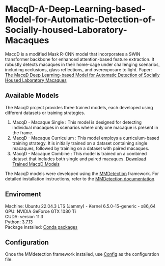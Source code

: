# MacqD-A-Deep-Learning-based-Model-for-Automatic-Detection-of-Socially-housed-Laboratory-Macaques
MacqD is a modified Mask R-CNN model that incorporates a SWIN transformer backbone for enhanced attention-based feature extraction. It robustly detects macaques in their home-cage under challenging scenarios, including occlusions, glass reflections, and overexposure to light. Paper: [The MacqD Deep Learning-based Model for Automatic Detection of Socially Housed Laboratory Macaques](https://www.biorxiv.org/content/10.1101/2024.12.23.629644v3)

## Available Models
The MacqD project provides three trained models, each developed using different datasets or training strategies.
1. MacqD - Macaque Single : This model is designed for detecting individual macaques in scenarios where only one macaque is present in the frame.
2. MacqD - Macaque Curriculum : This model employs a curriculum-based training strategy. It is initially trained on a dataset containing single macaques, followed by training on a dataset with paired macaques.
3. MacqD - Macaque Combine : This model is trained on a combined dataset that includes both single and paired macaques.
[Download Trained MacqD Models](https://www.dropbox.com/scl/fo/8pcy7ey26ocynd4isxyhd/ALRQm1qGBRh-TMW0ouxo5GY?rlkey=lxwqoso39tcpsdz91n41cjbqy&st=qq8u8vc9&dl=0)

The MacqD models were developed using the [MMDetection](https://github.com/open-mmlab/mmdetection.git) framework. For detailed installation instructions, refer to the [MMDetection documentation](https://mmdetection.readthedocs.io/en/latest/get_started.html).

## Enviroment
Machine: Ubuntu 22.04.3 LTS (Jammy) - Kernel 6.5.0-15-generic - x86_64  
GPU: NVIDIA GeForce GTX 1080 Ti  
CUDA: version 11.3  
Python: 3.7.13  
Package installed: [Conda packages](conda_packages.txt)  

## Configuration
Once the MMdetection framework installed, use [Config](Config.py) as the configuration file.


